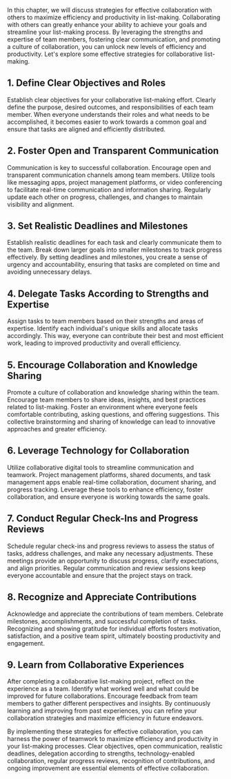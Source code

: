 
In this chapter, we will discuss strategies for effective collaboration with others to maximize efficiency and productivity in list-making. Collaborating with others can greatly enhance your ability to achieve your goals and streamline your list-making process. By leveraging the strengths and expertise of team members, fostering clear communication, and promoting a culture of collaboration, you can unlock new levels of efficiency and productivity. Let's explore some effective strategies for collaborative list-making.

**1. Define Clear Objectives and Roles**
----------------------------------------

Establish clear objectives for your collaborative list-making effort. Clearly define the purpose, desired outcomes, and responsibilities of each team member. When everyone understands their roles and what needs to be accomplished, it becomes easier to work towards a common goal and ensure that tasks are aligned and efficiently distributed.

**2. Foster Open and Transparent Communication**
------------------------------------------------

Communication is key to successful collaboration. Encourage open and transparent communication channels among team members. Utilize tools like messaging apps, project management platforms, or video conferencing to facilitate real-time communication and information sharing. Regularly update each other on progress, challenges, and changes to maintain visibility and alignment.

**3. Set Realistic Deadlines and Milestones**
---------------------------------------------

Establish realistic deadlines for each task and clearly communicate them to the team. Break down larger goals into smaller milestones to track progress effectively. By setting deadlines and milestones, you create a sense of urgency and accountability, ensuring that tasks are completed on time and avoiding unnecessary delays.

**4. Delegate Tasks According to Strengths and Expertise**
----------------------------------------------------------

Assign tasks to team members based on their strengths and areas of expertise. Identify each individual's unique skills and allocate tasks accordingly. This way, everyone can contribute their best and most efficient work, leading to improved productivity and overall efficiency.

**5. Encourage Collaboration and Knowledge Sharing**
----------------------------------------------------

Promote a culture of collaboration and knowledge sharing within the team. Encourage team members to share ideas, insights, and best practices related to list-making. Foster an environment where everyone feels comfortable contributing, asking questions, and offering suggestions. This collective brainstorming and sharing of knowledge can lead to innovative approaches and greater efficiency.

**6. Leverage Technology for Collaboration**
--------------------------------------------

Utilize collaborative digital tools to streamline communication and teamwork. Project management platforms, shared documents, and task management apps enable real-time collaboration, document sharing, and progress tracking. Leverage these tools to enhance efficiency, foster collaboration, and ensure everyone is working towards the same goals.

**7. Conduct Regular Check-Ins and Progress Reviews**
-----------------------------------------------------

Schedule regular check-ins and progress reviews to assess the status of tasks, address challenges, and make any necessary adjustments. These meetings provide an opportunity to discuss progress, clarify expectations, and align priorities. Regular communication and review sessions keep everyone accountable and ensure that the project stays on track.

**8. Recognize and Appreciate Contributions**
---------------------------------------------

Acknowledge and appreciate the contributions of team members. Celebrate milestones, accomplishments, and successful completion of tasks. Recognizing and showing gratitude for individual efforts fosters motivation, satisfaction, and a positive team spirit, ultimately boosting productivity and engagement.

**9. Learn from Collaborative Experiences**
-------------------------------------------

After completing a collaborative list-making project, reflect on the experience as a team. Identify what worked well and what could be improved for future collaborations. Encourage feedback from team members to gather different perspectives and insights. By continuously learning and improving from past experiences, you can refine your collaboration strategies and maximize efficiency in future endeavors.

By implementing these strategies for effective collaboration, you can harness the power of teamwork to maximize efficiency and productivity in your list-making processes. Clear objectives, open communication, realistic deadlines, delegation according to strengths, technology-enabled collaboration, regular progress reviews, recognition of contributions, and ongoing improvement are essential elements of effective collaboration.

